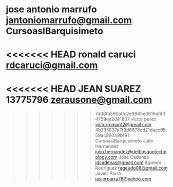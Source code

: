 jose antonio marrufo
jantoniomarrufo@gmail.com
CursoaslBarquisimeto
====================
<<<<<<< HEAD
ronald caruci
rdcaruci@gmail.com
=======
<<<<<<< HEAD
JEAN SUAREZ
13775796
zerausone@gmail.com
=======
>>>>>>> 7d06fa560a0c2e9845e3616af434759ee2081837
victor perez
victorroman12@gmail.com
>>>>>>> 4b795837a7f3d6678ed21dacc9559ac96049b191
CursoaslBarquisimeto
Julio Hernandez julio.hernandez@delbosquetechnology.com
José Cadenas jdcadenas@gmail.com
Aguedo Rodriguez
rageudo08@gmail.com
Javier Parra javierparra76@yahoo.com

